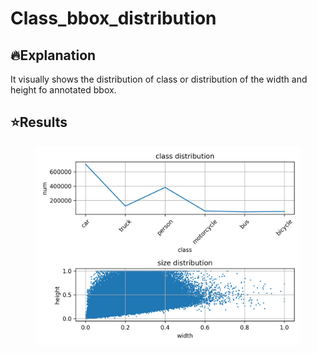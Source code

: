 # Class_bbox_distribution

## :fire:Explanation
It visually shows the distribution of class or distribution of the width and height fo annotated bbox.

## :star:Results
<figure>
    <img src="./img/result.PNG" title="result">    
</figure>